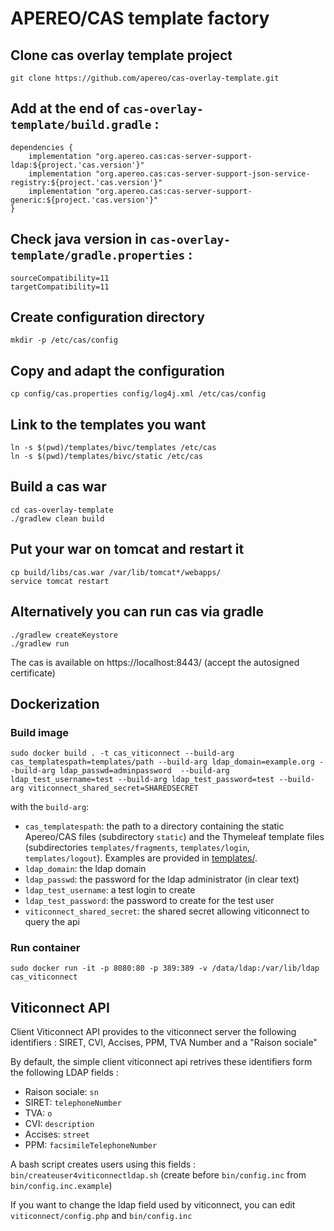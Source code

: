 # APEREO/CAS template factory

## Clone cas overlay template project 

    git clone https://github.com/apereo/cas-overlay-template.git

## Add at the end of `cas-overlay-template/build.gradle` :


    dependencies { 
    	implementation "org.apereo.cas:cas-server-support-ldap:${project.'cas.version'}"
    	implementation "org.apereo.cas:cas-server-support-json-service-registry:${project.'cas.version'}"
    	implementation "org.apereo.cas:cas-server-support-generic:${project.'cas.version'}"
    }

## Check java version in `cas-overlay-template/gradle.properties` :

    sourceCompatibility=11
    targetCompatibility=11

## Create configuration directory

    mkdir -p /etc/cas/config

## Copy and adapt the configuration

    cp config/cas.properties config/log4j.xml /etc/cas/config

## Link to the templates you want

    ln -s $(pwd)/templates/bivc/templates /etc/cas
    ln -s $(pwd)/templates/bivc/static /etc/cas

## Build a cas war

    cd cas-overlay-template
    ./gradlew clean build

## Put your war on tomcat and restart it

    cp build/libs/cas.war /var/lib/tomcat*/webapps/
    service tomcat restart

## Alternatively you can run cas via gradle

    ./gradlew createKeystore
    ./gradlew run

The cas is available on https://localhost:8443/ (accept the autosigned certificate)

## Dockerization

### Build image

    sudo docker build . -t cas_viticonnect --build-arg cas_templatespath=templates/path --build-arg ldap_domain=example.org --build-arg ldap_passwd=adminpassword  --build-arg ldap_test_username=test --build-arg ldap_test_password=test --build-arg viticonnect_shared_secret=SHAREDSECRET

with the `build-arg`:

 - `cas_templatespath`: the path to a directory containing the static Apereo/CAS files (subdirectory `static`) and the Thymeleaf template files (subdirectories `templates/fragments`, `templates/login`, `templates/logout`). Examples are provided in [templates/](templates/).
 - `ldap_domain`: the ldap domain
 - `ldap_passwd`: the password for the ldap administrator (in clear text)
 - `ldap_test_username`: a test login to create
 - `ldap_test_password`: the password to create for the test user
 - `viticonnect_shared_secret`: the shared secret allowing viticonnect to query the api

### Run container

    sudo docker run -it -p 8080:80 -p 389:389 -v /data/ldap:/var/lib/ldap cas_viticonnect

## Viticonnect API

Client Viticonnect API provides to the viticonnect server the following identifiers : SIRET, CVI, Accises, PPM, TVA Number and a "Raison sociale"

By default, the simple client viticonnect api retrives these identifiers form the following LDAP fields :

 - Raison sociale: `sn`
 - SIRET: `telephoneNumber`
 - TVA: `o`
 - CVI: `description`
 - Accises: `street`
 - PPM: `facsimileTelephoneNumber`

A bash script creates users using this fields : `bin/createuser4viticonnectldap.sh` (create before `bin/config.inc` from `bin/config.inc.example`)

If you want to change the ldap field used by viticonnect, you can edit `viticonnect/config.php` and `bin/config.inc`
